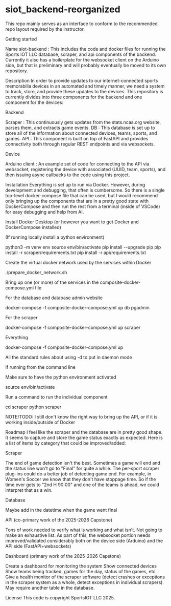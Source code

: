 # siot_backend-reorganized
This repo mainly serves as an interface to conform to the recommended repo layout required by the instructor.

Getting started

Name
siot-backend : This includes the code and docker files for running the Sports IOT LLC database, scraper, and api components of the backend. Currently it also has a boilerplate for the websocket client on the Arduino side, but that is preliminary and will probably eventually be moved to its own repository.

Description
In order to provide updates to our internet-connected sports memorabilia devices in an automated and timely manner, we need a system to track, store, and provide these updates to the devices. This repository is currently divides into three components for the backend and one component for the devices:

Backend

Scraper : This continuously gets updates from the stats.ncaa.org website, parses them, and extracts game events.
DB : This database is set up to store all of the information about connected devices, teams, sports, and games.
API : This component is built on top of FastAPI and provides connectivity both through regular REST endpoints and via websockets.


Device

Arduino client : An example set of code for connecting to the API via websocket, registering the device with associated (UUID, team, sports), and then issuing async callbacks to the code using this project.


Installation
Everything is set up to run via Docker. However, during development and debugging, that often is cumbersome. So there is a single top-level docker-compose file that can be used, but I would recommend only bringing up the components that are in a pretty good state with DockerCompose and then run the rest from a terminal (inside of VSCode) for easy debugging and help from AI.


Install Docker Desktop (or however you want to get Docker and DockerCompose installed)


(If running locally install a python environment)

python3 -m venv env
source env/bin/activate
pip install --upgrade pip
pip install -r scraper/requirements.txt
pip install -r api/requirements.txt




Create the virtual docker network used by the services within Docker

./prepare_docker_network.sh




Bring up one (or more) of the services in the composite-docker-compose.yml file

For the database and database admin website

docker-compose -f composite-docker-compose.yml up db pgadmin



For the scraper

docker-compose -f composite-docker-compose.yml up scraper



Everything

docker-compose -f composite-docker-compose.yml up


All the standard rules about using -d to put in daemon mode



If running from the command line

Make sure to have the python environment activated

source env/bin/activate



Run a command to run the individual component

cd scraper
python scraper



NOTE/TODO: I still don't know the right way to bring up the API, or if it is working inside/outside of Docker




Roadmap
I feel like the scraper and the database are in pretty good shape. It seems to capture and store the game status exactly as expected. Here is a list of items by category that could be improved/added:


Scraper

The end of game detection isn't the best. Sometimes a game will end and the status line won't go to "Final" for quite a while. The per-sport scraper plug-ins could do a better job of detecting game end. For example, in Women's Soccer we know that they don't have stoppage time. So if the time ever gets to "2nd H 90:00" and one of the teams is ahead, we could interpret that as a win.



Database

Maybe add in the datetime when the game went final



API (co-primary work of the 2025-2026 Capstone)

Tons of work needed to verify what is working and what isn't. Not going to make an exhaustive list.
As part of this, the websocket portion needs improved/validated considerably both on the device side (Arduino) and the API side (FastAPI+websockets)



Dashboard (primary work of the 2025-2026 Capstone)

Create a dashboard for monitoring the system
Show connected devices
Show teams being tracked, games for the day, status of the games, etc.
Give a health monitor of the scraper software (detect crashes or exceptions in the scraper system as a whole, detect exceptions in individual scrapers). May require another table in the database.




License
This code is copyright SportsIOT LLC 2025.
